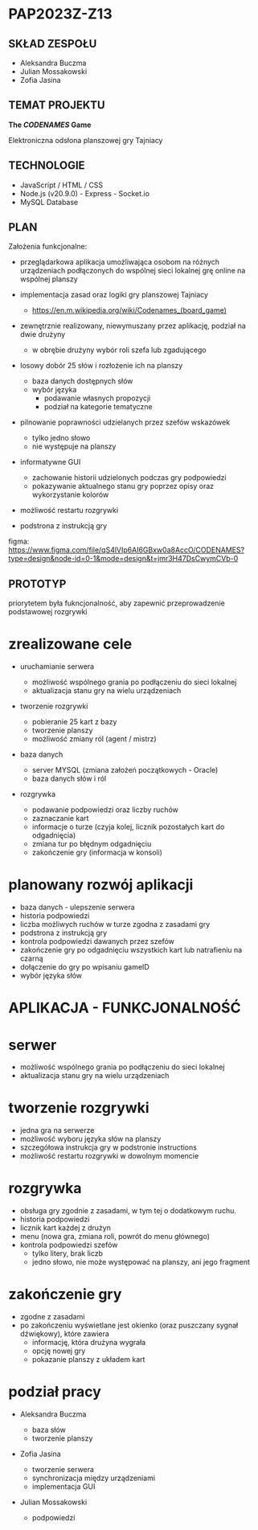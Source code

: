 # PAP2023Z-Z13

## SKŁAD ZESPOŁU

- Aleksandra Buczma
- Julian Mossakowski
- Zofia Jasina

## TEMAT PROJEKTU

__The _CODENAMES_ Game__

Elektroniczna odsłona planszowej gry Tajniacy

## TECHNOLOGIE

- JavaScript / HTML / CSS
- Node.js (v20.9.0) - Express - Socket.io
- MySQL Database

## PLAN

Założenia funkcjonalne:

- przeglądarkowa aplikacja umożliwająca osobom na różnych urządzeniach podłączonych do wspólnej sieci lokalnej grę online na wspólnej planszy

- implementacja zasad oraz logiki gry planszowej Tajniacy
  - https://en.m.wikipedia.org/wiki/Codenames_(board_game)

- zewnętrznie realizowany, niewymuszany przez aplikację, podział na dwie drużyny
  - w obrębie drużyny wybór roli szefa lub zgadującego

- losowy dobór 25 słów i rozłożenie ich na planszy
  - baza danych dostępnych słów
  - wybór języka
     - podawanie własnych propozycji
     - podział na kategorie tematyczne

- pilnowanie poprawności udzielanych przez szefów wskazówek
  - tylko jedno słowo
  - nie występuje na planszy

- informatywne GUI
  - zachowanie historii udzielonych podczas gry podpowiedzi
  - pokazywanie aktualnego stanu gry poprzez opisy oraz wykorzystanie kolorów

- możliwość restartu rozgrywki

- podstrona z instrukcją gry


figma: https://www.figma.com/file/qS4lVIp6AI6GBxw0a8AccO/CODENAMES?type=design&node-id=0-1&mode=design&t=jmr3H47DsCwymCVb-0



## PROTOTYP

priorytetem była fukncjonalność, aby zapewnić przeprowadzenie podstawowej rozgrywki

# zrealizowane cele

- uruchamianie serwera
  - możliwość wspólnego grania po podłączeniu do sieci lokalnej
  - aktualizacja stanu gry na wielu urządzeniach

- tworzenie rozgrywki
  - pobieranie 25 kart z bazy
  - tworzenie planszy
  - możliwość zmiany ról (agent / mistrz)

- baza danych
  - server MYSQL (zmiana założeń początkowych - Oracle)
  - baza danych słów i ról

- rozgrywka
  - podawanie podpowiedzi oraz liczby ruchów
  - zaznaczanie kart
  - informacje o turze (czyja kolej, licznik pozostałych kart do odgadnięcia)
  - zmiana tur po błędnym odgadnięciu
  - zakończenie gry (informacja w konsoli)



# planowany rozwój aplikacji

- baza danych - ulepszenie serwera
- historia podpowiedzi
- liczba możliwych ruchów w turze zgodna z zasadami gry
- podstrona z instrukcją gry
- kontrola podpowiedzi dawanych przez szefów
- zakończenie gry po odgadnięciu wszystkich kart lub natrafieniu na czarną
- dołączenie do gry po wpisaniu gameID
- wybór języka słów


# APLIKACJA - FUNKCJONALNOŚĆ

# serwer
- możliwość wspólnego grania po podłączeniu do sieci lokalnej
- aktualizacja stanu gry na wielu urządzeniach

# tworzenie rozgrywki
- jedna gra na serwerze
- możliwość wyboru języka słów na planszy
- szczegółowa instrukcja gry w podstronie instructions
- możliwość restartu rozgrywki w dowolnym momencie

# rozgrywka
  - obsługa gry zgodnie z zasadami, w tym tej o dodatkowym ruchu.
  - historia podpowiedzi
  - licznik kart każdej z drużyn
  - menu (nowa gra, zmiana roli, powrót do menu głównego)
  - kontrola podpowiedzi szefów
    - tylko litery, brak liczb
    - jedno słowo, nie może występować na planszy, ani jego fragment

# zakończenie gry
- zgodne z zasadami
- po zakończeniu wyświetlane jest okienko (oraz puszczany sygnał dźwiękowy), które zawiera
    - informację, która drużyna wygrała
    - opcję nowej gry
    - pokazanie planszy z układem kart

# podział pracy

- Aleksandra Buczma
  - baza słów
  - tworzenie planszy

- Zofia Jasina
  - tworzenie serwera
  - synchronizacja między urządzeniami
  - implementacja GUI


- Julian Mossakowski
  - podpowiedzi